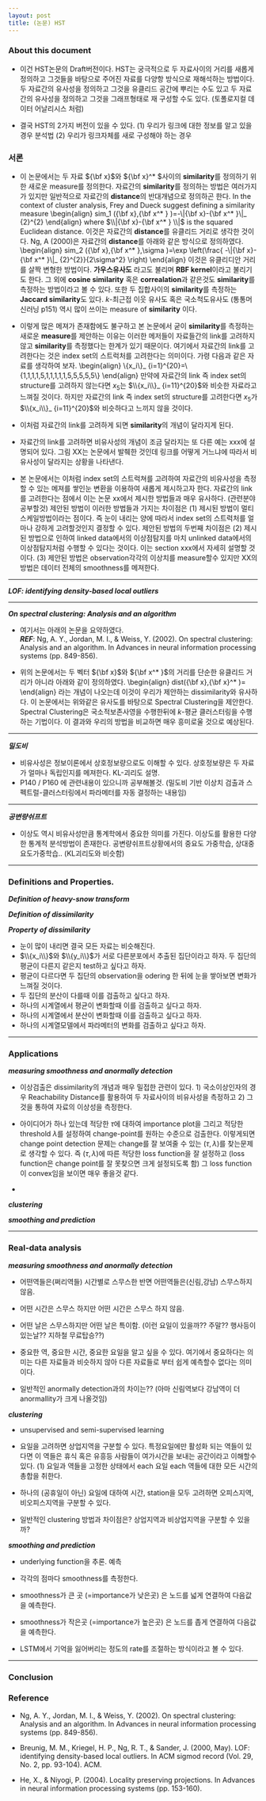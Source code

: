 ```yaml
---
layout: post
title: (논문) HST
---
```

### About this document 
- 이건 HST논문의 Draft버전이다. HST는 궁극적으로 두 자료사이의 거리를 새롭게 정의하고 그것들을 바탕으로 주어진 자료를 다양항 방식으로 재해석하는 방법이다. 두 자료간의 유사성을 정의하고 그것을 유클리드 공간에 뿌리는 수도 있고 두 자료간의 유사성을 정의하고 그것을 그래프형태로 재 구성할 수도 있다. (토폴로지컬 데이터 어날리시스 처럼) 

- 결국 HST의 2가지 버전이 있을 수 있다. (1) 우리가 링크에 대한 정보를 알고 있을 경우 분석법 (2) 우리가 링크자체를 새로 구성해야 하는 경우 

### 서론 
- 이 논문에서는 두 자료 ${\bf x}$와 ${\bf x}^* $사이의 **similarity**를 정의하기 위한 새로운 measure를 정의한다. 자료간의 **similarity**를 정의하는 방법은 여러가지가 있지만 일반적으로 자료간의 **distance**의 반대개념으로 정의하곤 한다. In the context of cluster analysis, Frey and Dueck suggest defining a similarity measure 
\begin{align}
sim_1 ({\bf x},{\bf x^* } )=-\\|{\bf x}-{\bf x^* }\\|_ {2}^{2}
\end{align}
where $\\|{\bf x}-{\bf x^* } \\|$ is the squared Euclidean distance. 이것은 자료간의 **distance**를 유클리드 거리로 생각한 것이다. Ng, A (2000)은 자료간의 **distance**를 아래와 같은 방식으로 정의하였다. 
\begin{align}
sim_2 ({\bf x},{\bf x^* },\sigma )=\exp \left(\frac{ -\\|{\bf x}-{\bf x^* }\\|_ {2}^{2}}{2\sigma^2} \right) 
\end{align}
이것은 유클리디안 거리를 살짝 변형한 방법이다. **가우스유사도** 라고도 불리며 **RBF kernel**이라고 불리기도 한다. 그 외에 **cosine similarity** 혹은 **correalation**과 같은것도 **similarity**를 측정하는 방법이라고 볼 수 있다. 또한 두 집합사이의 **similarity**를 측정하는 **Jaccard similarity**도 있다. $k$-최근접 이웃 유사도 혹은 국소척도유사도 (통통머신러닝 p151) 역시 많이 쓰이는 measure of **similarity** 이다. 

- 이렇게 많은 메져가 존재함에도 불구하고 본 논문에서 굳이 **similarity**를 측정하는 새로운 **measure**를 제안하는 이유는 이러한 메저들이 자료들간의 link를 고려하지 않고 **similarity**를 측정했다는 한계가 있기 때문이다. 여기에서 자료간의 link를 고려한다는 것은 index set의 스트럭처를 고려한다는 의미이다. 가령 다음과 같은 자료를 생각하여 보자. 
\begin{align}
\\{x_i\\}_ {i=1}^{20}=\\{1,1,1,1,5,1,1,1,1,1,5,5,5,5,5\\}
\end{align}
만약에 자료간의 link 즉 index set의 structure를 고려하지 않는다면 $x_5$는 $\\{x_i\\}_ {i=11}^{20}$와 비슷한 자료라고 느껴질 것이다. 하지만 자료간의 link 즉 index set의 structure를 고려한다면 $x_5$가 $\\{x_i\\}_ {i=11}^{20}$와 비슷하다고 느끼지 않을 것이다. 


- 이처럼 자료간의 link를 고려하게 되면 **similarity**의 개념이 달라지게 된다. 

- 자료간의 link를 고려하면 비유사성의 개념이 조금 달라지는 또 다른 예는 xxx에 설명되어 있다. 그림 XX는 논문에서 발췌한 것인데 링크를 어떻게 거느냐에 따라서 비유사성이 달라지는 상황을 나타낸다. 

- 본 논문에서는 이처럼 index set의 스트럭쳐를 고려하여 자료간의 비유사성을 측정할 수 있는 메져를 쌓인눈 변환을 이용하여 새롭게 제시하고자 한다. 자료간의 link를 고려한다는 점에서 이는 논문 xx에서 제시한 방법들과 매우 유사하다. (관련분야 공부할것) 제안된 방법이 이러한 방법들과 가지는 차이점은 (1) 제시된 방법이 멀티스케일방법이라는 점이다. 즉 눈이 내리는 양에 따라서 index set의 스트럭처를 얼마나 강하게 고려할것인지 결정할 수 있다. 제안된 방법의 두번째 차이점은 (2) 제시된 방법으로 인하여 linked data에서의 이상점탐지를 마치 unlinked data에서의 이상점탐지처럼 수행할 수 있다는 것이다. 이는 section xxx에서 자세히 설명할 것이다. (3) 제안된 방법은 observation각각의 이상치를 measure할수 있지만 XX의 방법은 데이터 전체의 smoothness를 메져한다. 


---
***LOF: identifying density-based local outliers***

--- 
***On spectral clustering: Analysis and an algorithm***
- 여기서는 아래의 논문을 요약하였다. <br/>
***REF***: Ng, A. Y., Jordan, M. I., & Weiss, Y. (2002). On spectral clustering: Analysis and an algorithm. In Advances in neural information processing systems (pp. 849-856).

- 위의 논문에서는 두 벡터 ${\bf x}$와 ${\bf x^* }$의 거리를 단순한 유클리드 거리가 아니라 아래와 같이 정의하였다. 
\begin{align}
dist({\bf x},{\bf x}^* )= 
\end{align}
라는 개념이 나오는데 이것이 우리가 제안하는 dissimilarity와 유사하다. 이 논문에서는 위와같은 유사도를 바탕으로 Spectral Clustering을 제안한다. Spectral Clustering은 국소적보존사영을 수행한뒤에 $k$-평균 클러스터링을 수행하는 기법이다. 이 결과와 우리의 방법을 비교하면 매우 흥미로울 것으로 예상된다. 

--- 
***밀도비***
- 비유사성은 정보이론에서 상호정보량으로도 이해할 수 있다. 상호정보량은 두 자료가 얼마나 독립인지를 메져한다. KL-괴리도 설명.  
- P140 / P160 에 관련내용이 있으니까 공부해볼것. (밀도비 기반 이상치 검출과 스펙트럴-클러스터링에서 파라메터를 자동 결정하는 내용임) 

--- 
***공변량쉬프트*** 
- 이상도 역시 비유사성만큼 통계학에서 중요한 의미를 가진다. 이상도를 활용한 다양한 통계적 분석방법이 존재한다. 공변량쉬프트상황에서의 중요도 가중학습, 상대중요도가중학습.. (KL괴리도와 비슷함) 

--- 
### Definitions and Properties. 
***Definition of heavy-snow transform***  

***Definition of dissimilarity***  

***Property of dissimilarity*** 
- 눈이 많이 내리면 결국 모든 자료는 비슷해진다. 
- $\\{x_i\\}$와 $\\{y_i\\}$가 서로 다른분포에서 추출된 집단이라고 하자. 두 집단의 평균이 다른지 같은지 test하고 싶다고 하자. 
- 평균이 다르다면 두 집단의 observation을 odering 한 뒤에 눈을 쌓아보면 변화가 느껴질 것이다. 
- 두 집단의 분산이 다를때 이를 검출하고 싶다고 하자. 
- 하나의 시계열에서 평균이 변화할때 이를 검출하고 싶다고 하자. 
- 하나의 시계열에서 분산이 변화할때 이를 검출하고 싶다고 하자. 
- 하나의 시계열모델에서 파라메터의 변화를 검출하고 싶다고 하자. 


---

### Applications 

***measuring smoothness and anormally detection***
- 이상검출은 dissimilarity의 개념과 매우 밀접한 관련이 있다. 1) 국소이상인자의 경우 Reachability Distance를 활용하여 두 자료사이의 비유사성을 측정하고 2) 그것을 통하여 자료의 이상성을 측정한다. 
- 아이디어가 하나 있는데 적당한 $\tau$에 대하여 importance plot을 그리고 적당한 threshold $\lambda$를 설정하여 change-point를 원하는 수준으로 검출한다. 이렇게되면 change point detection 문제는 change를 잘 보여줄 수 있는 $(\tau, \lambda)$를 찾는문제로 생각할 수 있다. 즉 $(\tau,\lambda)$에 따른 적당한 loss function을 잘 설정하고 (loss function은 change point를 잘 못찾으면 크게 설정되도록 함) 그 loss function이 convex임을 보이면 매우 좋을것 같다. 

- 

***clustering***

***smoothing and prediction***

---

### Real-data analysis 

***measuring smoothness and anormally detection***

- 어떤역들은(쩌리역들) 시간별로 스무스한 반면 어떤역들은(신림,강남) 스무스하지 않음.

- 어떤 시간은 스무스 하지만 어떤 시간은 스무스 하지 않음. 

- 어떤 날은 스무스하지만 어떤 날은 특이함. (이런 요일이 있을까?? 주말?? 행사등이 있는날?? 지하철 무료탑승??) 

- 중요한 역, 중요한 시간, 중요한 요일을 알고 싶을 수 있다. 여기에서 중요하다는 의미는 다른 자료들과 비슷하지 않아 다른 자료들로 부터 쉽게 예측할수 없다는 의미이다.  

- 일반적인 anormally detection과의 차이는?? (아마 신림역보다 강남역이 더 anormallity가 크게 나올것임) 

***clustering***
- unsupervised and semi-supervised learning

- 요일을 고려하면 상업지역을 구분할 수 있다. 특정요일에만 활성화 되는 역들이 있다면 이 역들은 휴식 혹은 유흥등 사람들이 여가시간을 보내는 공간이라고 이해할수 있다. (1) 요일과 역들을 고정한 상태에서 each 요일 each 역들에 대한 모든 시간의 총합을 취한다. 

- 하나의 (공휴일이 아닌) 요일에 대하여 시간, station을 모두 고려하면 오피스지역, 비오피스지역을 구분할 수 있다. 



- 일반적인 clustering 방법과 차이점은? 상업지역과 비상업지역을 구분할 수 있을까?  


***smoothing and prediction***
- underlying function을 추론. 예측 

- 각각의 점마다 smoothness를 측정한다. 

- smoothness가 큰 곳 (=importance가 낮은곳) 은 노드를 넓게 연결하여 다음값을 예측한다. 

- smoothness가 작은곳 (=importance가 높은곳) 은 노드를 좁게 연결하여 다음값을 예측한다. 

- LSTM에서 기억을 잃어버리는 정도의 rate를 조절하는 방식이라고 볼 수 있다. 

---
### Conclusion


### Reference
- Ng, A. Y., Jordan, M. I., \& Weiss, Y. (2002). On spectral clustering: Analysis and an algorithm. In Advances in neural information processing systems (pp. 849-856).

- Breunig, M. M., Kriegel, H. P., Ng, R. T., \& Sander, J. (2000, May). LOF: identifying density-based local outliers. In ACM sigmod record (Vol. 29, No. 2, pp. 93-104). ACM.

- He, X., \& Niyogi, P. (2004). Locality preserving projections. In Advances in neural information processing systems (pp. 153-160).

